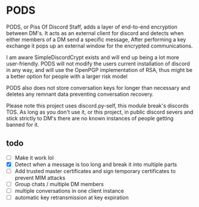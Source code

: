 # PODS
PODS, or Piss Of Discord Staff, adds a layer of end-to-end encryption between DM's.
It acts as an external client for discord and detects when either members of a DM send a specific message,
After performing a key exchange it pops up an external window for the encrypted communications.

I am aware SimpleDiscordCrypt exists and will end up being a lot more user-friendly. PODS will not modify
the users current installation of discord in any way, and will use the OpenPGP implementation of RSA, 
thus might be a better option for people with a larger risk model

PODS also does not store conversation keys for longer than necessary and deletes any remnant data
preventing conversation recovery.

Please note this project uses discord.py-self, this module break's discords TOS.
As long as you don't use it, or this project, in public discord severs and stick strictly to DM's 
there are no known instances of people getting banned for it.

## todo

- [ ] Make it work lol
- [x] Detect when a message is too long and break it into multiple parts
- [ ] Add trusted master certificates and sign temporary certificates to prevent MIM attacks
- [ ] Group chats / multiple DM members
- [ ] multiple conversations in one client instance
- [ ] automatic key retransmission at key expiration
